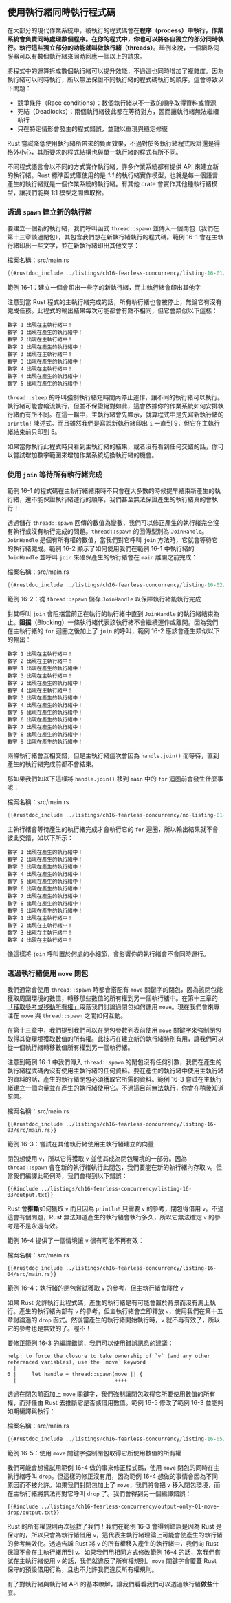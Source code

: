 ## 使用執行緒同時執行程式碼

在大部分的現代作業系統中，被執行的程式碼會在**程序（process）**中執行，作業系統會負責同時處理數個程序。在你的程式中，你也可以將各自獨立的部分同時執行。執行這些獨立部分的功能就叫做**執行緒（threads）**。舉例來說，一個網路伺服器可以有數個執行緒來同時回應一個以上的請求。

將程式中的運算拆成數個執行緒可以提升效能，不過這也同時增加了複雜度。因為執行緒可以同時執行，所以無法保證不同執行緒的程式碼執行的順序。這會導致以下問題：

* 競爭條件（Race conditions）：數個執行緒以不一致的順序取得資料或資源
* 死結（Deadlocks）：兩個執行緒彼此都在等待對方，因而讓執行緒無法繼續執行
* 只在特定情形會發生的程式錯誤，並難以重現與穩定修復

Rust 嘗試降低使用執行緒所帶來的負面效果，不過對於多執行緒程式設計還是得格外小心，其所要求的程式結構也與單一執行緒的程式有所不同。

不同程式語言會以不同的方式實作執行緒，許多作業系統都有提供 API 來建立新的執行緒。Rust 標準函式庫使用的是 *1:1* 的執行緒實作模型，也就是每一個語言產生的執行緒就是一個作業系統的執行緒。有其他 crate 會實作其他種執行緒模型，讓我們能與 1:1 模型之間做取捨。

### 透過 `spawn` 建立新的執行緒

要建立一個新的執行緒，我們呼叫函式 `thread::spawn` 並傳入一個閉包（我們在第十三章談過閉包），其包含我們想在新執行緒執行的程式碼。範例 16-1 會在主執行緒印出一些文字，並在新執行緒印出其他文字：

<span class="filename">檔案名稱：src/main.rs</span>

```rust
{{#rustdoc_include ../listings/ch16-fearless-concurrency/listing-16-01/src/main.rs}}
```

<span class="caption">範例 16-1：建立一個會印出一些字的新執行緒，而主執行緒會印出其他字</span>

注意到當 Rust 程式的主執行緒完成的話，所有執行緒也會被停止，無論它有沒有完成任務。此程式的輸出結果每次可能都會有點不相同，但它會類似以下這樣：

<!-- Not extracting output because changes to this output aren't significant;
the changes are likely to be due to the threads running differently rather than
changes in the compiler -->

```text
數字 1 出現在主執行緒中！
數字 1 出現在產生的執行緒中！
數字 2 出現在主執行緒中！
數字 2 出現在產生的執行緒中！
數字 3 出現在主執行緒中！
數字 3 出現在產生的執行緒中！
數字 4 出現在主執行緒中！
數字 4 出現在產生的執行緒中！
數字 5 出現在產生的執行緒中！
```

`thread::sleep` 的呼叫強制執行緒短時間內停止運作，讓不同的執行緒可以執行。執行緒可能會輪流執行，但並不保證絕對如此，這會依據你的作業系統如何安排執行緒而有所不同。在這一輪中，主執行緒會先顯示，就算程式中是先寫新執行緒的 `println!` 陳述式。而且雖然我們是寫說新執行緒印出 `i` 一直到 9，但它在主執行緒結束前只印到 5。

如果當你執行此程式時只看到主執行緒的結果，或者沒有看到任何交錯的話，你可以嘗試增加數字範圍來增加作業系統切換執行緒的機會。

### 使用 `join` 等待所有執行緒完成

範例 16-1 的程式碼在主執行緒結束時不只會在大多數的時候提早結束新產生的執行緒，還不能保證執行緒運行的順序，我們甚至無法保證產生的執行緒真的會執行！

透過儲存 `thread::spawn` 回傳的數值為變數，我們可以修正產生的執行緒完全沒有執行或沒有執行完成的問題。`thread::spawn` 的回傳型別為 `JoinHandle`。`JoinHandle` 是個有所有權的數值，當我們對它呼叫 `join` 方法時，它就會等待它的執行緒完成。範例 16-2 顯示了如何使用我們在範例 16-1 中執行緒的 `JoinHandle` 並呼叫 `join` 來確保產生的執行緒會在 `main` 離開之前完成：

<span class="filename">檔案名稱：src/main.rs</span>

```rust
{{#rustdoc_include ../listings/ch16-fearless-concurrency/listing-16-02/src/main.rs}}
```

<span class="caption">範例 16-2：從 `thread::spawn` 儲存 `JoinHandle` 以保障執行緒能執行完成</span>

對其呼叫 `join` 會阻擋當前正在執行的執行緒中直到 `JoinHandle` 的執行緒結束為止。**阻擋**（Blocking）一條執行緒代表該執行緒不會繼續運作或離開。因為我們在主執行緒的 `for` 迴圈之後加上了 `join` 的呼叫，範例 16-2 應該會產生類似以下的輸出：

<!-- Not extracting output because changes to this output aren't significant;
the changes are likely to be due to the threads running differently rather than
changes in the compiler -->

```text
數字 1 出現在主執行緒中！
數字 2 出現在主執行緒中！
數字 1 出現在產生的執行緒中！
數字 3 出現在主執行緒中！
數字 2 出現在產生的執行緒中！
數字 4 出現在主執行緒中！
數字 3 出現在產生的執行緒中！
數字 4 出現在產生的執行緒中！
數字 5 出現在產生的執行緒中！
數字 6 出現在產生的執行緒中！
數字 7 出現在產生的執行緒中！
數字 8 出現在產生的執行緒中！
數字 9 出現在產生的執行緒中！
```

兩條執行緒會互相交錯，但是主執行緒這次會因為 `handle.join()` 而等待，直到產生的執行緒完成前都不會結束。

那如果我們如以下這樣將 `handle.join()` 移到 `main` 中的 `for` 迴圈前會發生什麼事呢：

<span class="filename">檔案名稱：src/main.rs</span>

```rust
{{#rustdoc_include ../listings/ch16-fearless-concurrency/no-listing-01-join-too-early/src/main.rs}}
```

主執行緒會等待產生的執行緒完成才會執行它的 `for` 迴圈，所以輸出結果就不會彼此交錯，如以下所示：

<!-- Not extracting output because changes to this output aren't significant;
the changes are likely to be due to the threads running differently rather than
changes in the compiler -->

```text
數字 1 出現在產生的執行緒中！
數字 2 出現在產生的執行緒中！
數字 3 出現在產生的執行緒中！
數字 4 出現在產生的執行緒中！
數字 5 出現在產生的執行緒中！
數字 6 出現在產生的執行緒中！
數字 7 出現在產生的執行緒中！
數字 8 出現在產生的執行緒中！
數字 9 出現在產生的執行緒中！
數字 1 出現在主執行緒中！
數字 2 出現在主執行緒中！
數字 3 出現在主執行緒中！
數字 4 出現在主執行緒中！
```

像這樣將 `join` 呼叫置於何處的小細節，會影響你的執行緒會不會同時運行。

### 透過執行緒使用 `move` 閉包

我們通常會使用 `thread::spawn` 時都會搭配有 `move` 關鍵字的閉包，因為該閉包能獲取周圍環境的數值，轉移那些數值的所有權到另一個執行緒中。在第十三章的[「獲取參考或移動所有權」][capture]<!-- ignore-->段落我們討論過閉包如何運用 `move`。現在我們會來專注在 `move` 與 `thread::spawn` 之間如何互動。


在第十三章中，我們提到我們可以在閉包參數列表前使用 `move` 關鍵字來強制閉包取得其從環境獲取數值的所有權。此技巧在建立新的執行緒特別有用，讓我們可以從一個執行緒轉移數值所有權到另一個執行緒。

注意到範例 16-1 中我們傳入 `thread::spawn` 的閉包沒有任何引數，我們在產生的執行緒程式碼內沒有使用主執行緒的任何資料。要在產生的執行緒中使用主執行緒的資料的話，產生的執行緒閉包必須獲取它所需的資料。範例 16-3 嘗試在主執行緒建立一個向量並在產生的執行緒使用它。不過這目前無法執行，你會在稍後知道原因。

<span class="filename">檔案名稱：src/main.rs</span>

```rust,ignore,does_not_compile
{{#rustdoc_include ../listings/ch16-fearless-concurrency/listing-16-03/src/main.rs}}
```

<span class="caption">範例 16-3：嘗試在其他執行緒使用主執行緒建立的向量</span>

閉包想使用 `v`，所以它得獲取 `v` 並使其成為閉包環境的一部分。因為 `thread::spawn` 會在新的執行緒執行此閉包，我們要能在新的執行緒內存取 `v`。但當我們編譯此範例時，我們會得到以下錯誤：

```console
{{#include ../listings/ch16-fearless-concurrency/listing-16-03/output.txt}}
```

Rust 會**推斷**如何獲取 `v` 而且因為 `println!` 只需要 `v` 的參考，閉包得借用 `v`。不過這會有個問題，Rust 無法知道產生的執行緒會執行多久，所以它無法確定 `v` 的參考是不是永遠有效。

範例 16-4 提供了一個情境讓 `v` 很有可能不再有效：

<span class="filename">檔案名稱：src/main.rs</span>

```rust,ignore,does_not_compile
{{#rustdoc_include ../listings/ch16-fearless-concurrency/listing-16-04/src/main.rs}}
```

<span class="caption">範例 16-4：執行緒的閉包嘗試獲取 `v` 的參考，但主執行緒會釋放 `v`</span>

如果 Rust 允許執行此程式碼，產生的執行緒是有可能會置於背景而沒有馬上執行。產生的執行緒內部有 `v` 的參考，但主執行緒會立即釋放 `v`，使用我們在第十五章討論過的 `drop` 函式。然後當產生的執行緒開始執行時，`v` 就不再有效了，所以它的參考也是無效的了。喔不！

要修正範例 16-3 的編譯錯誤，我們可以使用錯誤訊息的建議：

<!-- manual-regeneration
after automatic regeneration, look at listings/ch16-fearless-concurrency/listing-16-03/output.txt and copy the relevant part
-->

```text
help: to force the closure to take ownership of `v` (and any other referenced variables), use the `move` keyword
  |
6 |     let handle = thread::spawn(move || {
  |                                ++++
```

透過在閉包前面加上 `move` 關鍵字，我們強制讓閉包取得它所要使用數值的所有權，而非任由 Rust 去推斷它是否該借用數值。範例 16-5 修改了範例 16-3 並能夠如期編譯與執行：

<span class="filename">檔案名稱：src/main.rs</span>

```rust
{{#rustdoc_include ../listings/ch16-fearless-concurrency/listing-16-05/src/main.rs}}
```

<span class="caption">範例 16-5：使用 `move` 關鍵字強制閉包取得它所使用數值的所有權</span>


我們可能會想嘗試用範例 16-4 做的事來修正程式碼，使用 `move` 閉包的同時在主執行緒呼叫 `drop`。但這樣的修正沒有用，因為範例 16-4 想做的事情會因為不同原因而不被允許。如果我們對閉包加上了 `move`，我們將會把 `v` 移入閉包環境，而在主執行緒將無法再對它呼叫 `drop` 了。我們會得到另一個編譯錯誤：

```console
{{#include ../listings/ch16-fearless-concurrency/output-only-01-move-drop/output.txt}}
```

Rust 的所有權規則再次拯救了我們！我們在範例 16-3 會得到錯誤是因為 Rust 是保守的，所以只會為執行緒借用 `v`，這代表主執行緒理論上可能會使產生的執行緒的參考無效化。透過告訴 Rust 將 `v` 的所有權移入產生的執行緒中，我們向 Rust 保證不會在主執行緒用到 `v`。如果我們用相同方式修改範例 16-4 的話，當我們嘗試在主執行緒使用 `v` 的話，我們就違反了所有權規則。`move` 關鍵字會覆蓋 Rust 保守的預設借用行為，且也不允許我們違反所有權規則。

有了對執行緒與執行緒 API 的基本瞭解，讓我們看看我們可以透過執行緒**做些**什麼。

[capture]: ch13-01-closures.html#獲取參考或移動所有權
